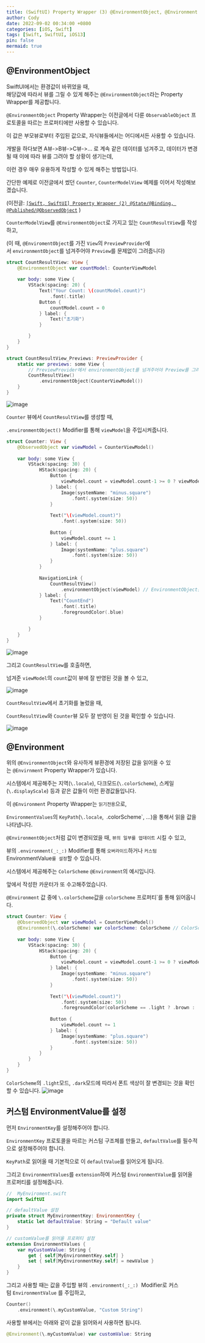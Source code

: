 ```yaml
---
title: (SwiftUI) Property Wrapper (3) @EnvironmentObject, @Environment
author: Cody
date: 2022-09-02 00:34:00 +0800
categories: [iOS, Swift]
tags: [Swift, SwiftUI, iOS13]
pin: false
mermaid: true
---
```


## @EnvironmentObject
SwiftUI에서는 환경값이 바뀌었을 때,  
해당값에 따라서 뷰를 그릴 수 있게 해주는 `@EnvironmentObject`라는 Property Wrapper를 제공합니다.

`@EnvironmentObject` Property Wrapper는 이전글에서 다룬 `ObservableObject` 프로토콜을 따르는 프로퍼티에만 사용할 수 있습니다.

이 값은 부모뷰로부터 주입된 값으로, 자식뷰들에서는 어디에서든 사용할 수 있습니다.

개발을 하다보면 A뷰->B뷰->C뷰->... 로 계속 같은 데이터를 넘겨주고,
데이터가 변경될 때 이에 따라 뷰를 그려야 할 상황이 생기는데,

이런 경우 매우 유용하게 작성할 수 있게 해주는 방법입니다.

간단한 예제로 이전글에서 썼던 `Counter`, `CounterModelView` 예제를 이어서 작성해보겠습니다.

(이전글: [`[Swift, SwiftUI] Property Wrapper (2) @State/@Binding, @Published/@ObservedObject`](https://swiftycody.github.io/posts/Swift-Property-Wrapper-2-State-Binding-Published-ObservedObject/) )

`CounterModelView`를 `@EnvironmentObject`로 가지고 있는 `CountResultView`를 작성하고,

(이 때, `@EnviromentObject`를 가진 `View`의 `PreviewProvider`에서 `environmentObject`를 넘겨주어야 `Preview`를 문제없이 그려줍니다)

```swift
struct CountResultView: View {
    @EnvironmentObject var countModel: CounterViewModel
    
    var body: some View {
        VStack(spacing: 20) {
            Text("Your Count: \(countModel.count)")
                .font(.title)
            Button {
                countModel.count = 0
            } label: {
                Text("초기화")
            }

        }
    }
}

struct CountResultView_Previews: PreviewProvider {
    static var previews: some View {
    	// PreviewProvider에서 environmentObject를 넘겨주어야 Preview를 그려줍니다)
        CountResultView()
            .environmentObject(CounterViewModel())
    }
}
```

![image](https://github.com/swiftycody/swiftycody.github.io/assets/9062513/cf73b776-b13b-4dd9-9e15-e2ccad54fed6)

`Counter` 뷰에서 `CountResultView`를 생성할 때,

`.environmentObject()` Modifier를 통해 `viewModel`을 주입시켜줍니다.

```swift
struct Counter: View {
    @ObservedObject var viewModel = CounterViewModel()
    
    var body: some View {
        VStack(spacing: 30) {
            HStack(spacing: 20) {
                Button {
                    viewModel.count = viewModel.count-1 >= 0 ? viewModel.count-1 : 0
                } label: {
                    Image(systemName: "minus.square")
                        .font(.system(size: 50))
                }
                
                Text("\(viewModel.count)")
                    .font(.system(size: 50))
                
                Button {
                    viewModel.count += 1
                } label: {
                    Image(systemName: "plus.square")
                        .font(.system(size: 50))
                }
            }
            
            NavigationLink {
                CountResultView()
                    .environmentObject(viewModel) // EnvironmentObject를 주입
            } label: {
                Text("CountEnd")
                    .font(.title)
                    .foregroundColor(.blue)
            }

        }
    }
}
```

![image](https://github.com/swiftycody/swiftycody.github.io/assets/9062513/2889b5e5-7866-4ab1-9a9b-4c8b53ac2802)

그리고 `CountResultView`를 호출하면,

넘겨준 `viewModel`의 `count`값이 뷰에 잘 반영된 것을 볼 수 있고,

![image](https://github.com/swiftycody/swiftycody.github.io/assets/9062513/e0398f42-2792-4afb-ab99-b65979650ec3)

`CountResultView`에서 초기화를 눌렀을 때,

`CountResultView`와 `Counter`뷰 모두 잘 반영이 된 것을 확인할 수 있습니다.

![image](https://github.com/swiftycody/swiftycody.github.io/assets/9062513/aba0b435-6142-4dfd-8d06-fb0b3ecb70db)

## @Environment

위의 `@EnvironmentObject`와 유사하게 뷰환경에 저장된 값을 읽어올 수 있는 `@Envirnment` Property Wrapper가 있습니다.

시스템에서 제공해주는 지역(`\.locale`), 다크모드(`\.colorScheme`), 스케일(`\.displayScale`) 등과 같은 값들이 이런 환경값들입니다.

이 `@Environment` Property Wrapper는 `읽기전용`으로,

`EnvironmentValues`의 `KeyPath`(`\.locale`,` `\.colorScheme`, ...)을 통해서 읽을 값을 나타냅니다.

`@EnvironmentObject`처럼 값이 변경되었을 때, `뷰의 일부를 업데이트` 시킬 수 있고,

뷰의 `.environment(_:_:)` Modifier를 통해 `오버라이드`하거나 `커스텀 `EnvironmentValue`를 설정`할 수 있습니다.

시스템에서 제공해주는 `ColorScheme` `@Environment`의 예시입니다.

앞에서 작성한 카운터가 또 수고해주었습니다.

`@Environment` 값 중에 `\.colorScheme`값을 `colorScheme` 프로퍼티`를 통해 읽어옵니다.

```swift
struct Counter: View {
    @ObservedObject var viewModel = CounterViewModel()
    @Environment(\.colorScheme) var colorScheme: ColorScheme // ColorScheme Environment 읽어옴
    
    var body: some View {
        VStack(spacing: 30) {
            HStack(spacing: 20) {
                Button {
                    viewModel.count = viewModel.count-1 >= 0 ? viewModel.count-1 : 0
                } label: {
                    Image(systemName: "minus.square")
                        .font(.system(size: 50))
                }
                
                Text("\(viewModel.count)")
                    .font(.system(size: 50))
                    .foregroundColor(colorScheme == .light ? .brown : .green) // colorScheme에 따른 뷰 업데이트
                
                Button {
                    viewModel.count += 1
                } label: {
                    Image(systemName: "plus.square")
                        .font(.system(size: 50))
                }
            }
        }
    }
}
```

`ColorScheme`의 `.light`모드, `.dark`모드에 따라서 폰트 색상이 잘 변경되는 것을 확인할 수 있습니다.
![image](https://github.com/swiftycody/swiftycody.github.io/assets/9062513/20ef068b-9158-41b4-b036-4a6337b0327d)

## 커스텀 EnvironmentValue를 설정

먼저 `EnvironmentKey`를 설정해주어야 합니다.

`EnvironmentKey` 프로토콜을 따르는 커스텀 구조체를 만들고, `defaultValue`를 필수적으로 설정해주어야 합니다.

`KeyPath`로 읽어올 때 기본적으로 이 `defaultValue`를 읽어오게 됩니다.

그리고 `EnvironmentValues`를 `extension`하여 커스텀 `EnvironmentValue`를 읽어올 프로퍼티를 설정해줍니다.

```swift
//  MyEnviroment.swift
import SwiftUI

// defaultValue 설정
private struct MyEnvironmentKey: EnvironmentKey {
    static let defaultValue: String = "Default value"
}

// customValue를 읽어올 프로퍼티 설정
extension EnvironmentValues {
    var myCustomValue: String {
        get { self[MyEnvironmentKey.self] }
        set { self[MyEnvironmentKey.self] = newValue }
    }
}
```

그리고 사용할 때는 값을 주입할 뷰의 `.environment(_:_:)`
 Modifier로 커스텀 `EnvironmentValue` 를 주입하고,

```swift
Counter()
    .environment(\.myCustomValue, "Custom String")
```

사용할 뷰에서는 아래와 같이 값을 읽어와서 사용하면 됩니다.

```swift
@Environment(\.myCustomValue) var customValue: String
```